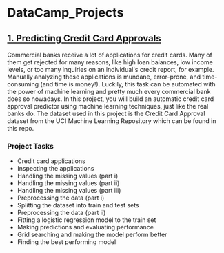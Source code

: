 # DataCamp_Projects
## [1. Predicting Credit Card Approvals](https://github.com/Josiah-Jovido/DataCamp_Projects/blob/main/Credit_card_approvals/Predicting_Credit_Card_Approvals.ipynb)
Commercial banks receive a lot of applications for credit cards. Many of them get rejected for many reasons, like high loan balances, low income levels, or too many inquiries on an individual's credit report, for example. Manually analyzing these applications is mundane, error-prone, and time-consuming (and time is money!). Luckily, this task can be automated with the power of machine learning and pretty much every commercial bank does so nowadays. In this project, you will build an automatic credit card approval predictor using machine learning techniques, just like the real banks do.
The dataset used in this project is the Credit Card Approval dataset from the UCI Machine Learning Repository which can be found in this repo.
### Project Tasks
* Credit card applications
* Inspecting the applications
* Handling the missing values (part i)
* Handling the missing values (part ii)
* Handling the missing values (part iii)
* Preprocessing the data (part i)
* Splitting the dataset into train and test sets
* Preprocessing the data (part ii)
* Fitting a logistic regression model to the train set
* Making predictions and evaluating performance
* Grid searching and making the model perform better
* Finding the best performing model
